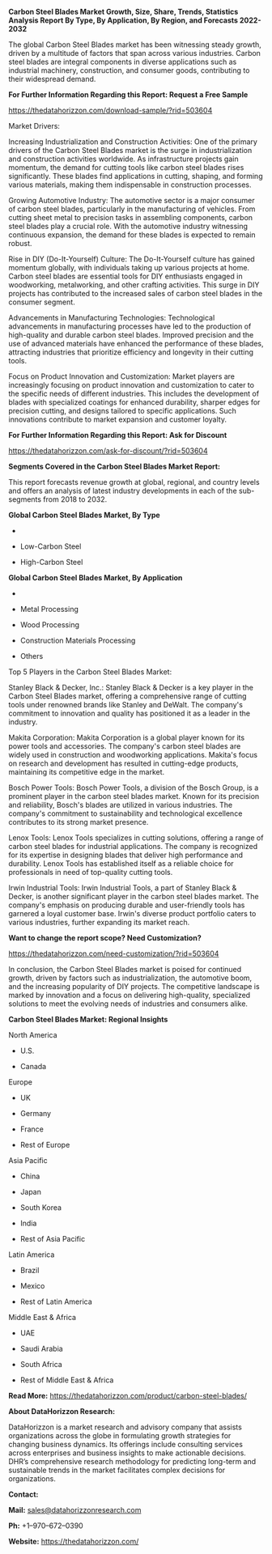**Carbon Steel Blades Market Growth, Size, Share, Trends, Statistics
Analysis Report By Type, By Application, By Region, and Forecasts
2022-2032**

The global Carbon Steel Blades market has been witnessing steady growth,
driven by a multitude of factors that span across various industries.
Carbon steel blades are integral components in diverse applications such
as industrial machinery, construction, and consumer goods, contributing
to their widespread demand.

**For Further Information Regarding this Report: Request a Free Sample**

<https://thedatahorizzon.com/download-sample/?rid=503604>

Market Drivers:

Increasing Industrialization and Construction Activities: One of the
primary drivers of the Carbon Steel Blades market is the surge in
industrialization and construction activities worldwide. As
infrastructure projects gain momentum, the demand for cutting tools like
carbon steel blades rises significantly. These blades find applications
in cutting, shaping, and forming various materials, making them
indispensable in construction processes.

Growing Automotive Industry: The automotive sector is a major consumer
of carbon steel blades, particularly in the manufacturing of vehicles.
From cutting sheet metal to precision tasks in assembling components,
carbon steel blades play a crucial role. With the automotive industry
witnessing continuous expansion, the demand for these blades is expected
to remain robust.

Rise in DIY (Do-It-Yourself) Culture: The Do-It-Yourself culture has
gained momentum globally, with individuals taking up various projects at
home. Carbon steel blades are essential tools for DIY enthusiasts
engaged in woodworking, metalworking, and other crafting activities.
This surge in DIY projects has contributed to the increased sales of
carbon steel blades in the consumer segment.

Advancements in Manufacturing Technologies: Technological advancements
in manufacturing processes have led to the production of high-quality
and durable carbon steel blades. Improved precision and the use of
advanced materials have enhanced the performance of these blades,
attracting industries that prioritize efficiency and longevity in their
cutting tools.

Focus on Product Innovation and Customization: Market players are
increasingly focusing on product innovation and customization to cater
to the specific needs of different industries. This includes the
development of blades with specialized coatings for enhanced durability,
sharper edges for precision cutting, and designs tailored to specific
applications. Such innovations contribute to market expansion and
customer loyalty.

**For Further Information Regarding this Report: Ask for Discount**

<https://thedatahorizzon.com/ask-for-discount/?rid=503604>

**Segments Covered in the Carbon Steel Blades Market Report:**

This report forecasts revenue growth at global, regional, and country
levels and offers an analysis of latest industry developments in each of
the sub-segments from 2018 to 2032.

**Global Carbon Steel Blades Market, By Type**

-   

-   Low-Carbon Steel

-   High-Carbon Steel

**Global Carbon Steel Blades Market, By Application**

-   

-   Metal Processing

-   Wood Processing

-   Construction Materials Processing

-   Others

Top 5 Players in the Carbon Steel Blades Market:

Stanley Black & Decker, Inc.: Stanley Black & Decker is a key player in
the Carbon Steel Blades market, offering a comprehensive range of
cutting tools under renowned brands like Stanley and DeWalt. The
company's commitment to innovation and quality has positioned it as a
leader in the industry.

Makita Corporation: Makita Corporation is a global player known for its
power tools and accessories. The company's carbon steel blades are
widely used in construction and woodworking applications. Makita's focus
on research and development has resulted in cutting-edge products,
maintaining its competitive edge in the market.

Bosch Power Tools: Bosch Power Tools, a division of the Bosch Group, is
a prominent player in the carbon steel blades market. Known for its
precision and reliability, Bosch's blades are utilized in various
industries. The company's commitment to sustainability and technological
excellence contributes to its strong market presence.

Lenox Tools: Lenox Tools specializes in cutting solutions, offering a
range of carbon steel blades for industrial applications. The company is
recognized for its expertise in designing blades that deliver high
performance and durability. Lenox Tools has established itself as a
reliable choice for professionals in need of top-quality cutting tools.

Irwin Industrial Tools: Irwin Industrial Tools, a part of Stanley Black
& Decker, is another significant player in the carbon steel blades
market. The company's emphasis on producing durable and user-friendly
tools has garnered a loyal customer base. Irwin's diverse product
portfolio caters to various industries, further expanding its market
reach.

**Want to change the report scope? Need Customization?**

<https://thedatahorizzon.com/need-customization/?rid=503604>

In conclusion, the Carbon Steel Blades market is poised for continued
growth, driven by factors such as industrialization, the automotive
boom, and the increasing popularity of DIY projects. The competitive
landscape is marked by innovation and a focus on delivering
high-quality, specialized solutions to meet the evolving needs of
industries and consumers alike.

**Carbon Steel Blades Market: Regional Insights**

North America

-   U.S.

-   Canada

Europe

-   UK

-   Germany

-   France

-   Rest of Europe

Asia Pacific

-   China

-   Japan

-   South Korea

-   India

-   Rest of Asia Pacific

Latin America

-   Brazil

-   Mexico

-   Rest of Latin America

Middle East & Africa

-   UAE

-   Saudi Arabia

-   South Africa

-   Rest of Middle East & Africa

**Read More:**
<https://thedatahorizzon.com/product/carbon-steel-blades/>

**About DataHorizzon Research:**

DataHorizzon is a market research and advisory company that assists
organizations across the globe in formulating growth strategies for
changing business dynamics. Its offerings include consulting services
across enterprises and business insights to make actionable decisions.
DHR’s comprehensive research methodology for predicting long-term and
sustainable trends in the market facilitates complex decisions for
organizations.

**Contact:**

**Mail:** <sales@datahorizzonresearch.com>

**Ph:** +1–970–672–0390

**Website:** <https://thedatahorizzon.com/>
